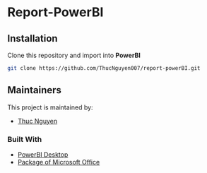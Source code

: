 # Report-PowerBI

## Installation
Clone this repository and import into **PowerBI**
```bash
git clone https://github.com/ThucNguyen007/report-powerBI.git
```
## Maintainers
This project is maintained by:
* [Thuc Nguyen](https://github.com/ThucNguyen007)

### Built With

- [PowerBI Desktop](https://powerbi.microsoft.com/en-us/desktop/)
- [Package of Microsoft Office ](https://www.microsoft.com/en-us/education/products/office)
